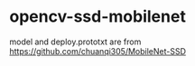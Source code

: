 # opencv-ssd-mobilenet
model and deploy.prototxt are from https://github.com/chuanqi305/MobileNet-SSD
